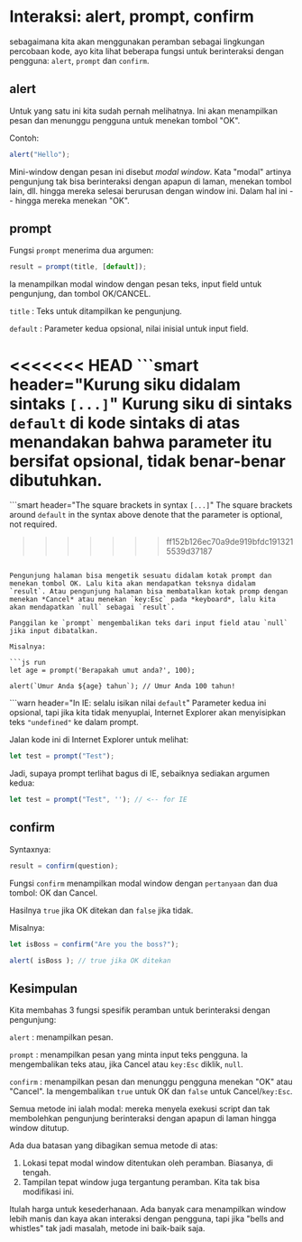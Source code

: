# Interaksi: alert, prompt, confirm

sebagaimana kita akan menggunakan peramban sebagai lingkungan percobaan kode, ayo kita lihat beberapa fungsi untuk berinteraksi dengan pengguna: `alert`, `prompt` dan `confirm`.

## alert

Untuk yang satu ini kita sudah pernah melihatnya. Ini akan menampilkan pesan dan menunggu pengguna untuk menekan tombol "OK".

Contoh:

```js run
alert("Hello");
```

Mini-window dengan pesan ini disebut *modal window*. Kata "modal" artinya pengunjung tak bisa berinteraksi dengan apapun di laman, menekan tombol lain, dll. hingga mereka selesai berurusan dengan window ini. Dalam hal ini -- hingga mereka menekan "OK".

## prompt

Fungsi `prompt` menerima dua argumen:

```js no-beautify
result = prompt(title, [default]);
```

Ia menampilkan modal window dengan pesan teks, input field untuk pengunjung, dan tombol OK/CANCEL.

`title`
: Teks untuk ditampilkan ke pengunjung.

`default`
: Parameter kedua opsional, nilai inisial untuk input field.

<<<<<<< HEAD
```smart header="Kurung siku didalam sintaks `[...]`"
Kurung siku di sintaks `default` di kode sintaks di atas menandakan bahwa parameter itu bersifat opsional, tidak benar-benar dibutuhkan.
=======
```smart header="The square brackets in syntax `[...]`"
The square brackets around `default` in the syntax above denote that the parameter is optional, not required.
>>>>>>> ff152b126ec70a9de919bfdc1913215539d37187
```

Pengunjung halaman bisa mengetik sesuatu didalam kotak prompt dan menekan tombol OK. Lalu kita akan mendapatkan teksnya didalam `result`. Atau pengunjung halaman bisa membatalkan kotak promp dengan menekan *Cancel* atau menekan `key:Esc` pada *keyboard*, lalu kita akan mendapatkan `null` sebagai `result`.

Panggilan ke `prompt` mengembalikan teks dari input field atau `null` jika input dibatalkan.

Misalnya:

```js run
let age = prompt('Berapakah umut anda?', 100);

alert(`Umur Anda ${age} tahun`); // Umur Anda 100 tahun!
```

```warn header="In IE: selalu isikan nilai `default`"
Parameter kedua ini opsional, tapi jika kita tidak menyuplai, Internet Explorer akan menyisipkan teks `"undefined"` ke dalam prompt.

Jalan kode ini di Internet Explorer untuk melihat:

```js run
let test = prompt("Test");
```

Jadi, supaya prompt terlihat bagus di IE, sebaiknya sediakan argumen kedua:

```js run
let test = prompt("Test", ''); // <-- for IE
```

## confirm

Syntaxnya:

```js
result = confirm(question);
```

Fungsi `confirm` menampilkan modal window dengan `pertanyaan` dan dua tombol: OK dan Cancel.

Hasilnya `true` jika OK ditekan dan `false` jika tidak.

Misalnya:

```js run
let isBoss = confirm("Are you the boss?");

alert( isBoss ); // true jika OK ditekan
```

## Kesimpulan

Kita membahas 3 fungsi spesifik peramban untuk berinteraksi dengan pengunjung:

`alert`
: menampilkan pesan.

`prompt`
: menampilkan pesan yang minta input teks pengguna. Ia mengembalikan teks atau, jika Cancel atau `key:Esc` diklik, `null`.

`confirm`
: menampilkan pesan dan menunggu pengguna menekan "OK" atau "Cancel". Ia mengembalikan `true` untuk OK dan `false` untuk Cancel/`key:Esc`.

Semua metode ini ialah modal: mereka menyela exekusi script dan tak membolehkan pengunjung berinteraksi dengan apapun di laman hingga window ditutup.

Ada dua batasan yang dibagikan semua metode di atas:

1. Lokasi tepat modal window ditentukan oleh peramban. Biasanya, di tengah.
2. Tampilan tepat window juga tergantung peramban. Kita tak bisa  modifikasi ini.

Itulah harga untuk kesederhanaan. Ada banyak cara menampilkan window lebih manis dan kaya akan interaksi dengan pengguna, tapi jika "bells and whistles" tak jadi masalah, metode ini baik-baik saja.
